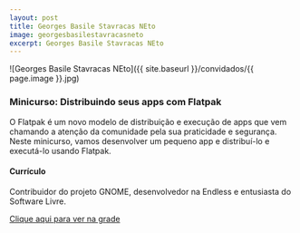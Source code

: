```yaml
---
layout: post
title: Georges Basile Stavracas NEto
image: georgesbasilestavracasneto
excerpt: Georges Basile Stavracas NEto
---
```

![Georges Basile Stavracas NEto]({{ site.baseurl }}/convidados/{{ page.image }}.jpg)


### Minicurso: Distribuindo seus apps com Flatpak

O Flatpak é um novo modelo de distribuição e execução de apps que vem chamando a atenção da comunidade pela sua praticidade e segurança. Neste minicurso, vamos desenvolver um pequeno app e distribuí-lo e executá-lo usando Flatpak.

#### Currículo
Contribuidor do projeto GNOME, desenvolvedor na Endless e entusiasta do Software Livre.

[Clique aqui para ver na grade](https://ftsl.websiteseguro.com/ftsl9/grade/)

